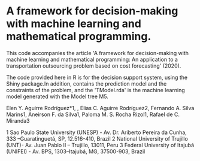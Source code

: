 # A framework for decision-making with machine learning and mathematical programming.

This code accompanies the article 'A framework for decision-making with machine learning and mathematical programming: An application to a transportation outsourcing problem based on cost forecasting' (2020).

The code provided here in R is for the decision support system, using the Shiny package.In addition, contains the prediction model and the constraints of the problem, and the 'TModel.rda' is the machine learning model generated with the Model tree M5.

Elen Y. Aguirre Rodríguez*1, , Elias C. Aguirre Rodríguez2, Fernando A. Silva Marins1, Aneirson F. da Silva1, Paloma M. S. Rocha Rizol1, Rafael de C. Miranda3 

1 Sao Paulo State University (UNESP) - Av. Dr. Ariberto Pereira da Cunha, 333 –Guaratinguetá, SP, 12.516-410, Brazil
2 National University of Trujillo (UNT)- Av. Juan Pablo II – Trujillo, 13011, Peru
3 Federal University of Itajubá (UNIFEI) - Av. BPS, 1303–Itajubá, MG, 37500-903, Brazil



